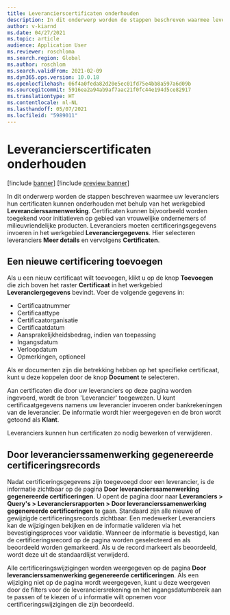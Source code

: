 ```yaml
---
title: Leverancierscertificaten onderhouden
description: In dit onderwerp worden de stappen beschreven waarmee leveranciers hun certificaten kunnen onderhouden met behulp van het werkgebied Leverancierssamenwerking.
author: v-kiarnd
ms.date: 04/27/2021
ms.topic: article
audience: Application User
ms.reviewer: roschloma
ms.search.region: Global
ms.author: roschlom
ms.search.validFrom: 2021-02-09
ms.dyn365.ops.version: 10.0.18
ms.openlocfilehash: 06f4a0feda82d20e5ec01fd75e4bb8a597a6d09b
ms.sourcegitcommit: 5916ea2a94ab9af7aac21f0fc44e194d5ce82917
ms.translationtype: HT
ms.contentlocale: nl-NL
ms.lasthandoff: 05/07/2021
ms.locfileid: "5989011"
---
```

# <a name="maintain-vendor-certification"></a>Leverancierscertificaten onderhouden

[!include [banner](../includes/banner.md)]
[!include [preview banner](../includes/preview-banner.md)]

In dit onderwerp worden de stappen beschreven waarmee uw leveranciers hun certificaten kunnen onderhouden met behulp van het werkgebied **Leverancierssamenwerking**. Certificaten kunnen bijvoorbeeld worden toegekend voor initiatieven op gebied van vrouwelijke ondernemers of milieuvriendelijke producten. Leveranciers moeten certificeringsgegevens invoeren in het werkgebied **Leveranciergegevens**. Hier selecteren leveranciers **Meer details** en vervolgens **Certificaten**.

## <a name="add-a-new-certification"></a>Een nieuwe certificering toevoegen

Als u een nieuw certificaat wilt toevoegen, klikt u op de knop **Toevoegen** die zich boven het raster **Certificaat** in het werkgebied **Leveranciergegevens** bevindt. Voer de volgende gegevens in:
 
- Certificaatnummer
- Certificaattype
- Certificaatorganisatie 
- Certificaatdatum
- Aansprakelijkheidsbedrag, indien van toepassing
- Ingangsdatum
- Verloopdatum
- Opmerkingen, optioneel

Als er documenten zijn die betrekking hebben op het specifieke certificaat, kunt u deze koppelen door de knop **Document** te selecteren.

Aan certificaten die door uw leveranciers op deze pagina worden ingevoerd, wordt de bron 'Leverancier' toegewezen. U kunt certificaatgegevens namens uw leverancier invoeren onder bankrekeningen van de leverancier. De informatie wordt hier weergegeven en de bron wordt getoond als **Klant**.

Leveranciers kunnen hun certificaten zo nodig bewerken of verwijderen.

## <a name="vendor-collaboration-generated-certification-records"></a>Door leverancierssamenwerking gegenereerde certificeringsrecords 
 
Nadat certificeringsgegevens zijn toegevoegd door een leverancier, is de informatie zichtbaar op de pagina **Door leverancierssamenwerking gegenereerde certificeringen**. U opent de pagina door naar **Leveranciers > Query's > Leveranciersrapporten > Door leverancierssamenwerking gegenereerde certificeringen** te gaan. Standaard zijn alle nieuwe of gewijzigde certificeringsrecords zichtbaar. Een medewerker Leveranciers kan de wijzigingen bekijken en de informatie valideren via het bevestigingsproces voor validatie. Wanneer de informatie is bevestigd, kan de certificeringsrecord op de pagina worden geselecteerd en als beoordeeld worden gemarkeerd. Als u de record markeert als beoordeeld, wordt deze uit de standaardlijst verwijderd.
 
Alle certificeringswijzigingen worden weergegeven op de pagina **Door leverancierssamenwerking gegenereerde certificeringen**. Als een wijziging niet op de pagina wordt weergegeven, kunt u deze weergeven door de filters voor de leveranciersrekening en het ingangsdatumbereik aan te passen of te kiezen of u informatie wilt opnemen voor certificeringswijzigingen die zijn beoordeeld. 

